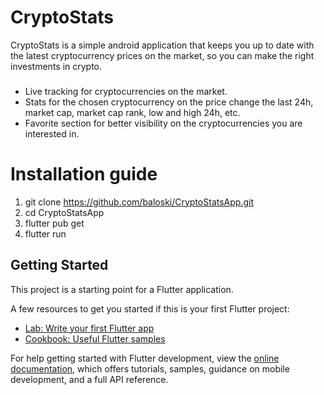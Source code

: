 # CryptoStats

CryptoStats is a simple android application that keeps you up to date with the latest cryptocurrency prices on the market, so you can make the right investments in crypto.

###
- Live tracking for cryptocurrencies on the market.
- Stats for the chosen cryptocurrency on the price change the last 24h, market cap, market cap rank, low and high 24h, etc.
- Favorite section for better visibility on the cryptocurrencies you are interested in.

# Installation guide

1. git clone https://github.com/baloski/CryptoStatsApp.git
2. cd CryptoStatsApp
3. flutter pub get
4. flutter run


## Getting Started

This project is a starting point for a Flutter application.

A few resources to get you started if this is your first Flutter project:

- [Lab: Write your first Flutter app](https://docs.flutter.dev/get-started/codelab)
- [Cookbook: Useful Flutter samples](https://docs.flutter.dev/cookbook)

For help getting started with Flutter development, view the
[online documentation](https://docs.flutter.dev/), which offers tutorials,
samples, guidance on mobile development, and a full API reference.
